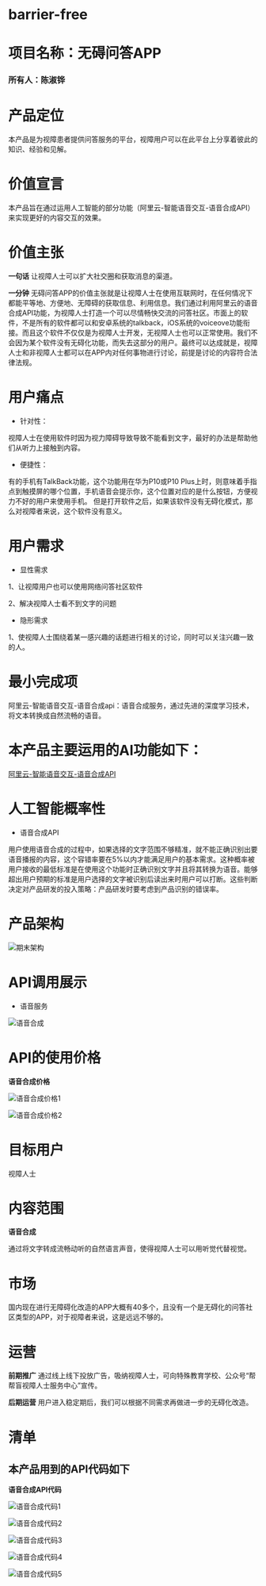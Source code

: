# barrier-free

# 项目名称：无碍问答APP

### 所有人：陈淑铧


# 产品定位

本产品是为视障患者提供问答服务的平台，视障用户可以在此平台上分享着彼此的知识、经验和见解。

# 价值宣言

本产品旨在通过运用人工智能的部分功能（阿里云-智能语音交互-语音合成API）来实现更好的内容交互的效果。

# 价值主张

**一句话** 让视障人士可以扩大社交圈和获取消息的渠道。

**一分钟** 无碍问答APP的价值主张就是让视障人士在使用互联网时，在任何情况下都能平等地、方便地、无障碍的获取信息、利用信息。我们通过利用阿里云的语音合成API功能，为视障人士打造一个可以尽情畅快交流的问答社区。市面上的软件，不是所有的软件都可以和安卓系统的talkback，iOS系统的voiceove功能衔接。而且这个软件不仅仅是为视障人士开发，无视障人士也可以正常使用。我们不会因为某个软件没有无碍化功能，而失去这部分的用户。最终可以达成就是，视障人士和非视障人士都可以在APP内对任何事物进行讨论，前提是讨论的内容符合法律法规。

# 用户痛点

- 针对性：

视障人士在使用软件时因为视力障碍导致导致不能看到文字，最好的办法是帮助他们从听力上接触到内容。

- 便捷性：

有的手机有TalkBack功能，这个功能用在华为P10或P10 Plus上时，则意味着手指点到触摸屏的哪个位置，手机语音会提示你，这个位置对应的是什么按钮，方便视力不好的用户来使用手机。
但是打开软件之后，如果该软件没有无碍化模式，那么对视障者来说，这个软件没有意义。

# 用户需求

- 显性需求

1、让视障用户也可以使用网络问答社区软件

2、解决视障人士看不到文字的问题

- 隐形需求

1、使视障人士围绕着某一感兴趣的话题进行相关的讨论，同时可以关注兴趣一致的人。

# 最小完成项

阿里云-智能语音交互-语音合成api：语音合成服务，通过先进的深度学习技术，将文本转换成自然流畅的语音。


# 本产品主要运用的AI功能如下：

[阿里云-智能语音交互-语音合成API](https://ai.aliyun.com/nls/tts?spm=5176.233916.1243091.10.1cbd18f07Hl4FU)


# 人工智能概率性

- 语音合成API

用户使用语音合成的过程中，如果选择的文字范围不够精准，就不能正确识别出要语音播报的内容，这个容错率要在5%以内才能满足用户的基本需求。这种概率被用户接收的最低标准是在使用这个功能时正确识别文字并且将其转换为语音。能够超出用户预期的标准是用户选择的文字被识别后读出来时用户可以打断。这些判断决定对产品研发的投入策略：产品研发时要考虑到产品识别的错误率。


# 产品架构

![期末架构](https://gitee.com/NFUNM008/what/raw/master/%E6%9C%9F%E6%9C%AB%E6%9E%B6%E6%9E%84.png)

# API调用展示

- 语音服务

![语音合成](https://gitee.com/NFUNM008/what/raw/master/%E8%AF%AD%E9%9F%B3%E5%90%88%E6%88%90.png)


# API的使用价格

**语音合成价格**

![语音合成价格1](https://gitee.com/NFUNM008/what/raw/master/%E8%AF%AD%E9%9F%B3%E5%90%88%E6%88%90%E4%BB%B7%E6%A0%BC1.png)

![语音合成价格2](https://gitee.com/NFUNM008/what/raw/master/%E8%AF%AD%E9%9F%B3%E5%90%88%E6%88%90%E4%BB%B7%E6%A0%BC2.png)

# 目标用户
视障人士

# 内容范围

**语音合成**

通过将文字转成流畅动听的自然语言声音，使得视障人士可以用听觉代替视觉。


# 市场

国内现在进行无障碍化改造的APP大概有40多个，且没有一个是无碍化的问答社区类型的APP，对于视障者来说，这是远远不够的。

# 运营

**前期推广** 通过线上线下投放广告，吸纳视障人士，可向特殊教育学校、公众号“帮帮盲视障人士服务中心”宣传。

**后期运营**  用户进入稳定期后，我们可以根据不同需求再做进一步的无碍化改造。

# 清单

## 本产品用到的API代码如下


**语音合成API代码**

![语音合成代码1](https://gitee.com/NFUNM008/what/raw/master/%E8%AF%AD%E9%9F%B3%E5%90%88%E6%88%90%E4%BB%A3%E7%A0%811.png)

![语音合成代码2](https://gitee.com/NFUNM008/what/raw/master/%E8%AF%AD%E9%9F%B3%E5%90%88%E6%88%90%E4%BB%A3%E7%A0%812.png)

![语音合成代码3](https://gitee.com/NFUNM008/what/raw/master/%E8%AF%AD%E9%9F%B3%E5%90%88%E6%88%90%E4%BB%A3%E7%A0%813.png)

![语音合成代码4](https://gitee.com/NFUNM008/what/raw/master/%E8%AF%AD%E9%9F%B3%E5%90%88%E6%88%90%E4%BB%A3%E7%A0%814.png)

![语音合成代码5](https://gitee.com/NFUNM008/what/raw/master/%E8%AF%AD%E9%9F%B3%E5%90%88%E6%88%90%E4%BB%A3%E7%A0%815.png)
